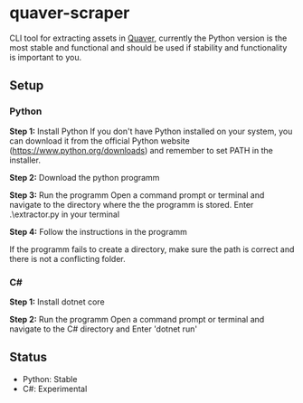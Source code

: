 # quaver-scraper
CLI tool for extracting assets in [Quaver](quavergame.com), currently the Python version is the most stable and functional and should be used if stability and functionality is important to you.

## Setup

### Python
**Step 1:** Install Python
If you don't have Python installed on your system, you can download it from the official Python website (https://www.python.org/downloads) and remember to set PATH in the installer.

**Step 2:** Download the python programm

**Step 3:** Run the programm
Open a command prompt or terminal and navigate to the directory where the the programm is stored.
Enter .\extractor.py in your terminal

**Step 4:** Follow the instructions in the programm

If the programm fails to create a directory, make sure the path is correct and there is not a conflicting folder.

### C#
**Step 1:** Install dotnet core

**Step 2:** Run the programm
Open a command prompt or terminal and navigate to the C# directory and Enter 'dotnet run'

## Status
+ Python: Stable
+ C#: Experimental